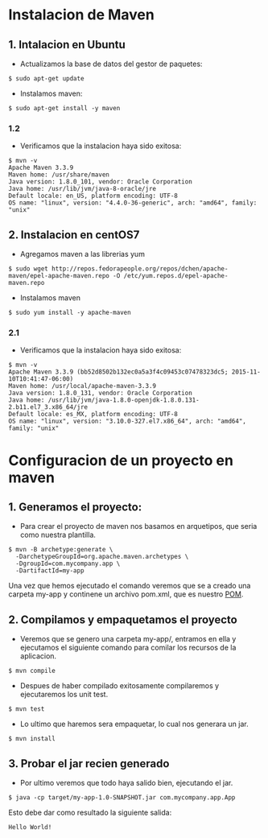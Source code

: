 # Instalacion de Maven

## 1. Intalacion en Ubuntu
* Actualizamos la base de datos del gestor de paquetes:
```
$ sudo apt-get update
```
* Instalamos maven:
```
$ sudo apt-get install -y maven
```
### 1.2
* Verificamos que la instalacion haya sido exitosa:
```
$ mvn -v
Apache Maven 3.3.9
Maven home: /usr/share/maven
Java version: 1.8.0_101, vendor: Oracle Corporation
Java home: /usr/lib/jvm/java-8-oracle/jre
Default locale: en_US, platform encoding: UTF-8
OS name: "linux", version: "4.4.0-36-generic", arch: "amd64", family: "unix"
```

## 2. Instalacion en centOS7
* Agregamos maven a las librerias yum
```
$ sudo wget http://repos.fedorapeople.org/repos/dchen/apache-maven/epel-apache-maven.repo -O /etc/yum.repos.d/epel-apache-maven.repo
```
* Instalamos maven
```
$ sudo yum install -y apache-maven
```
### 2.1
* Verificamos que  la instalacion haya sido exitosa:

```
$ mvn -v
Apache Maven 3.3.9 (bb52d8502b132ec0a5a3f4c09453c07478323dc5; 2015-11-10T10:41:47-06:00)
Maven home: /usr/local/apache-maven-3.3.9
Java version: 1.8.0_131, vendor: Oracle Corporation
Java home: /usr/lib/jvm/java-1.8.0-openjdk-1.8.0.131-2.b11.el7_3.x86_64/jre
Default locale: es_MX, platform encoding: UTF-8
OS name: "linux", version: "3.10.0-327.el7.x86_64", arch: "amd64", family: "unix"

```


# Configuracion de un proyecto en maven
## 1. Generamos el proyecto:
* Para crear el proyecto de maven nos basamos en arquetipos, que seria como nuestra plantilla.
```
$ mvn -B archetype:generate \
  -DarchetypeGroupId=org.apache.maven.archetypes \
  -DgroupId=com.mycompany.app \
  -DartifactId=my-app
```
Una vez que hemos ejecutado el comando veremos que se a creado una carpeta my-app y continene un archivo pom.xml, que es nuestro [POM](https://drive.google.com/open?id=0B_baVQR7xUEWekVRNjUwd181N00).

## 2. Compilamos y empaquetamos el proyecto
* Veremos que se genero una carpeta my-app/, entramos en ella y ejecutamos el siguiente comando para comilar los recursos de la aplicacion.
```
$ mvn compile
```
* Despues de haber compilado exitosamente compilaremos y ejecutaremos los unit test.
```
$ mvn test
```
* Lo ultimo que haremos sera empaquetar, lo cual nos generara un jar.
```
$ mvn install
```
## 3. Probar el jar recien generado
* Por ultimo veremos que todo haya salido bien, ejecutando el jar.
```
$ java -cp target/my-app-1.0-SNAPSHOT.jar com.mycompany.app.App
```
Esto debe dar como resultado la siguiente salida:
```
Hello World!
```
